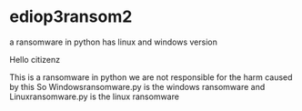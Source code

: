# ediop3ransom2
a ransomware in python has linux and windows version 


Hello citizenz

This is a ransomware in python  we are not responsible for the harm caused by this 
So Windowsransomware.py is the windows ransomware
and Linuxransomware.py is the linux ransomware
